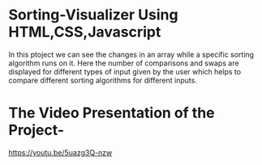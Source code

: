 # Sorting-Visualizer Using HTML,CSS,Javascript
In this ptoject we can see the changes in an array while a specific sorting algorithm runs on it.
Here the number of comparisons and swaps are displayed for different types of input given by the user which helps to compare different sorting algorithms for different inputs.

# The Video Presentation of the Project-
https://youtu.be/5uazg3Q-nzw
